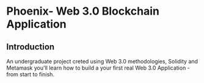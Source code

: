 # Phoenix- Web 3.0 Blockchain Application

## Introduction
An undergraduate project creted using Web 3.0 methodologies, Solidity and Metamask you'll learn how to build a your first real Web 3.0 Application - from start to finish.

